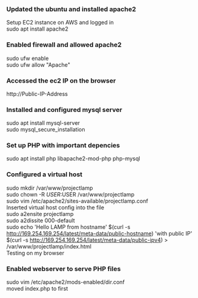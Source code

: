 
### Updated the ubuntu and installed apache2
Setup EC2 instance on AWS and logged in <br/>
sudo apt install apache2

### Enabled firewall and allowed apache2
sudo ufw enable<br/>
sudo ufw allow "Apache"

### Accessed the ec2 IP on the browser
http://Public-IP-Address
  
### Installed and configured mysql server
sudo apt install mysql-server<br/>
sudo mysql_secure_installation

### Set up PHP with important depencies
sudo apt install php libapache2-mod-php php-mysql

### Configured a virtual host
sudo mkdir /var/www/projectlamp<br/>
sudo chown -R $USER:$USER /var/www/projectlamp<br/>
sudo vim /etc/apache2/sites-available/projectlamp.conf<br/>
Inserted virtual host config into the file<br/>
sudo a2ensite projectlamp<br/>
sudo a2dissite 000-default<br/>
sudo echo 'Hello LAMP from hostname' $(curl -s http://169.254.169.254/latest/meta-data/public-hostname) 'with public IP' $(curl -s http://169.254.169.254/latest/meta-data/public-ipv4) > /var/www/projectlamp/index.html<br/>
Testing on my browser

### Enabled webserver to serve PHP files
sudo vim /etc/apache2/mods-enabled/dir.conf<br/>
moved index.php to first




